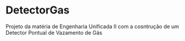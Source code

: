 # DetectorGas
Projeto da matéria de Engenharia Unificada II com a cosntrução de um Detector Pontual de Vazamento de Gás
